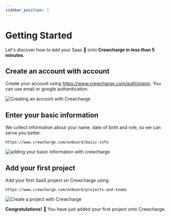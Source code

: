 ```yaml
---
sidebar_position: 1
---
```


# Getting Started

<head>
    <meta name="keywords" content="cooking, blog"/>
    <meta name="description" content="cooking, blog"/>
    <title>Getting Started</title>
</head>

Let's discover how to add your Saas 🦄 onto **Crewcharge in less than 5 minutes**.

## Create an account with account

Create your account using https://www.crewcharge.com/auth/signin. You can use email or google authentication.

![Creating an account with Crewcharge](https://imgur.com/ZOZg06Q.png)

## Enter your basic information

We collect information about your name, date of birth and role, so we can serve you better.

```shell
https://www.crewcharge.com/onboard/basic-info
```

![adding your basic information with crewcharge](https://i.imgur.com/30jpFnf.png)

## Add your first project

Add your first SaaS project on Crewcharge using

```shell
https://www.crewcharge.com/onboard/projects-and-teams
```

![Create a project with Crewcharge](https://i.imgur.com/cUKakqv.png)

**Congratulations!** 💃 You have just added your first project onto Crewcharge. 